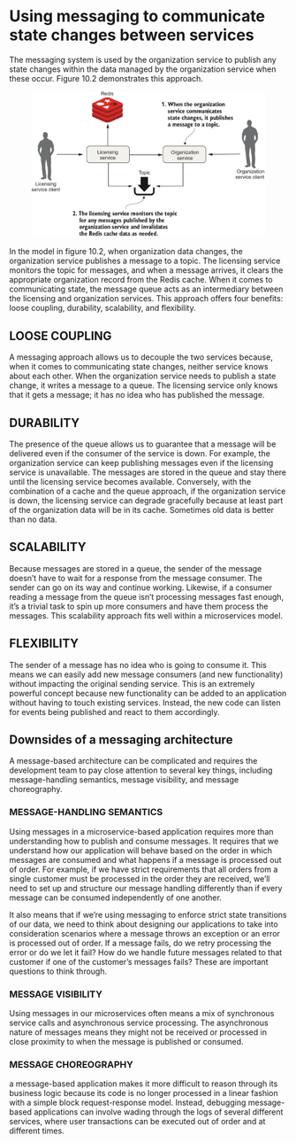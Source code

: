 # Using messaging to communicate state changes between services

The messaging system is used by the organization service to publish any state changes within the data managed by the organization service when these occur. Figure 10.2 demonstrates this approach.

<figure><img src="../../../.gitbook/assets/image.png" alt=""><figcaption></figcaption></figure>

In the model in figure 10.2, when organization data changes, the organization service publishes a message to a topic. The licensing service monitors the topic for messages, and when a message arrives, it clears the appropriate organization record from the Redis cache. When it comes to communicating state, the message queue acts as an intermediary between the licensing and organization services. This approach offers four benefits: loose coupling, durability, scalability, and flexibility.

## LOOSE COUPLING

A messaging approach allows us to decouple the two services because, when it comes to communicating state changes, neither service knows about each other. When the organization service needs to publish a state change, it writes a message to a queue. The licensing service only knows that it gets a message; it has no idea who has published the message.

## DURABILITY

The presence of the queue allows us to guarantee that a message will be delivered even if the consumer of the service is down. For example, the organization service can keep publishing messages even if the licensing service is unavailable. The messages are stored in the queue and stay there until the licensing service becomes available. Conversely, with the combination of a cache and the queue approach, if the organization service is down, the licensing service can degrade gracefully because at least part of the organization data will be in its cache. Sometimes old data is better than no data.

## SCALABILITY

Because messages are stored in a queue, the sender of the message doesn’t have to wait for a response from the message consumer. The sender can go on its way and continue working. Likewise, if a consumer reading a message from the queue isn’t processing messages fast enough, it’s a trivial task to spin up more consumers and have them process the messages. This scalability approach fits well within a microservices model.

## FLEXIBILITY

The sender of a message has no idea who is going to consume it. This means we can easily add new message consumers (and new functionality) without impacting the original sending service. This is an extremely powerful concept because new functionality can be added to an application without having to touch existing services. Instead, the new code can listen for events being published and react to them accordingly.

## Downsides of a messaging architecture

A message-based architecture can be complicated and requires the development team to pay close attention to several key things, including message-handling semantics, message visibility, and message choreography.

### MESSAGE-HANDLING SEMANTICS

Using messages in a microservice-based application requires more than understanding how to publish and consume messages. It requires that we understand how our application will behave based on the order in which messages are consumed and what happens if a message is processed out of order. For example, if we have strict requirements that all orders from a single customer must be processed in the order they are received, we’ll need to set up and structure our message handling differently than if every message can be consumed independently of one another.

It also means that if we’re using messaging to enforce strict state transitions of our data, we need to think about designing our applications to take into consideration scenarios where a message throws an exception or an error is processed out of order. If a message fails, do we retry processing the error or do we let it fail? How do we handle future messages related to that customer if one of the customer’s messages fails? These are important questions to think through.

### MESSAGE VISIBILITY

Using messages in our microservices often means a mix of synchronous service calls and asynchronous service processing. The asynchronous nature of messages means they might not be received or processed in close proximity to when the message is published or consumed.

### MESSAGE CHOREOGRAPHY

a message-based application makes it more difficult to reason through its business logic because its code is no longer processed in a linear fashion with a simple block request-response model. Instead, debugging message-based applications can involve wading through the logs of several different services, where user transactions can be executed out of order and at different times.

